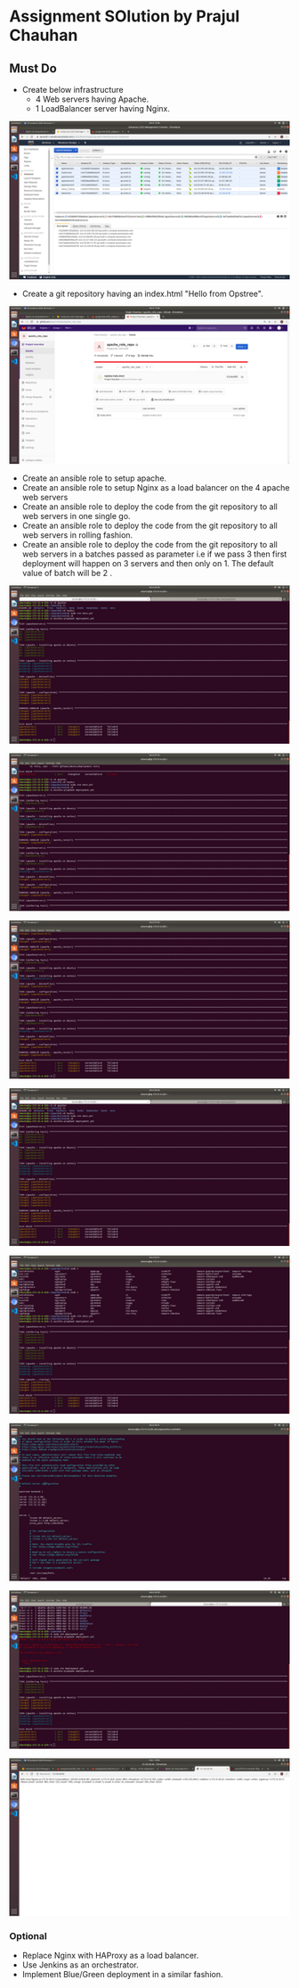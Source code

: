 # Assignment SOlution by Prajul Chauhan

## Must Do
- Create below infrastructure
  - 4 Web servers having Apache.
  - 1 LoadBalancer server having Nginx.



![image](image/1.png)



- Create a git repository having an index.html "Hello from Opstree".




![image](image/2.png)



- Create an ansible role to setup apache.
- Create an ansible role to setup Nginx as a load balancer on the 4 apache web servers
- Create an ansible role to deploy the code from the git repository to all web servers in one single go.
- Create an ansible role to deploy the code from the git repository to all web servers in rolling fashion.
- Create an ansible role to deploy the code from the git repository to all web servers in a batches passed as parameter i.e if we pass 3 then first deployment will happen on 3 servers and then only on 1. The default value of batch will be 2 .


![image](image/3.png)


![image](image/4.png)


![image](image/5.png)


![image](image/6.png)


![image](image/7.png)


![image](image/8.png)


![image](image/9.png)


![image](image/10.png)


### Optional
- Replace Nginx with HAProxy as a load balancer.
- Use Jenkins as an orchestrator.
- Implement Blue/Green deployment in a similar fashion.
